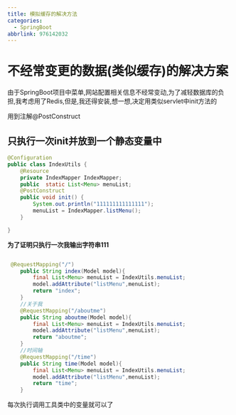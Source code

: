 ```yaml
---
title: 模拟缓存的解决方法
categories:
  - SpringBoot
abbrlink: 976142032
---
```


# 不经常变更的数据(类似缓存)的解决方案

由于SpringBoot项目中菜单,网站配置相关信息不经常变动,为了减轻数据库的负担,我考虑用了Redis,但是,我还得安装,想一想,决定用类似servlet中init方法的

用到注解@PostConstruct

<!--more-->

## 只执行一次init并放到一个静态变量中

```java
@Configuration
public class IndexUtils {
    @Resource
    private IndexMapper IndexMapper;
    public  static List<Menu> menuList;
    @PostConstruct
    public void init() {
        System.out.println("111111111111111");
        menuList = IndexMapper.listMenu();
    }

}
```

**为了证明只执行一次我输出字符串111**

```java

 @RequestMapping("/")
    public String index(Model model){
        final List<Menu> menuList = IndexUtils.menuList;
        model.addAttribute("listMenu",menuList);
        return "index";
    }
    //关于我
    @RequestMapping("/aboutme")
    public String aboutme(Model model){
        final List<Menu> menuList = IndexUtils.menuList;
        model.addAttribute("listMenu",menuList);
        return "aboutme";
    }
    //时间轴
    @RequestMapping("/time")
    public String time(Model model){
        final List<Menu> menuList = IndexUtils.menuList;
        model.addAttribute("listMenu",menuList);
        return "time";
    }
```

每次执行调用工具类中的变量就可以了





